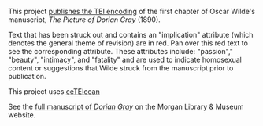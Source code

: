 This project [publishes the TEI encoding](https://gofilipa.github.io/dorian_encoded/) of the first chapter of Oscar Wilde's manuscript, *The Picture of Dorian Gray* (1890). 

Text that has been struck out and contains an "implication" attribute (which denotes the general theme of revision) are in red. Pan over this red text to see the corresponding attribute. These attributes include: "passion"," "beauty", "intimacy", and "fatality" and are used to indicate homosexual content or suggestions that Wilde struck from the manuscript prior to publication.

This project uses [ceTEIcean](https://github.com/TEIC/CETEIcean) 

See the [full manuscript of *Dorian Gray*](https://www.themorgan.org/collection/oscar-wilde/the-picture-of-dorian-gray) on the Morgan Library & Museum website.
 
